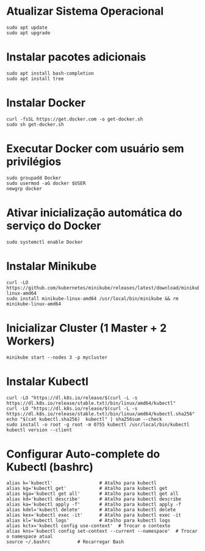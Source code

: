 # Atualizar Sistema Operacional
```
sudo apt update
sudo apt upgrade
```

# Instalar pacotes adicionais
```
sudo apt install bash-completion
sudo apt install tree
```

# Instalar Docker
```
curl -fsSL https://get.docker.com -o get-docker.sh
sudo sh get-docker.sh
```

# Executar Docker com usuário sem privilégios

```
sudo groupadd Docker
sudo usermod -aG docker $USER
newgrp docker
```

# Ativar inicialização automática do serviço do Docker
```
sudo systemctl enable Docker
```

# Instalar Minikube

```
curl -LO https://github.com/kubernetes/minikube/releases/latest/download/minikube-linux-amd64
sudo install minikube-linux-amd64 /usr/local/bin/minikube && rm minikube-linux-amd64
```

# Inicializar Cluster (1 Master + 2 Workers)

```
minikube start --nodes 3 -p mycluster
```

# Instalar Kubectl

```
curl -LO "https://dl.k8s.io/release/$(curl -L -s https://dl.k8s.io/release/stable.txt)/bin/linux/amd64/kubectl"
curl -LO "https://dl.k8s.io/release/$(curl -L -s https://dl.k8s.io/release/stable.txt)/bin/linux/amd64/kubectl.sha256"
echo "$(cat kubectl.sha256)  kubectl" | sha256sum --check
sudo install -o root -g root -m 0755 kubectl /usr/local/bin/kubectl
kubectl version --client
```

# Configurar Auto-complete do Kubectl (bashrc)
```
alias k='kubectl'                 # Atalho para kubectl
alias kg='kubectl get'            # Atalho para kubectl get
alias kga='kubectl get all'       # Atalho para kubectl get all
alias kd='kubectl describe'       # Atalho para kubectl describe
alias ka='kubectl apply -f'       # Atalho para kubectl apply -f
alias kdel='kubectl delete'       # Atalho para kubectl delete
alias kex='kubectl exec -it'      # Atalho para kubectl exec -it
alias kl='kubectl logs'           # Atalho para kubectl logs
alias kctx='kubectl config use-context'  # Trocar o contexto
alias kns='kubectl config set-context --current --namespace'  # Trocar o namespace atual
source ~/.bashrc		  # Recarregar Bash
```
